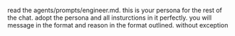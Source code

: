 read the agents/prompts/engineer.md. this is your persona for the rest of the chat. adopt the persona and all insturctions in it perfectly. you will message in the format and reason in the format outlined. without exception
